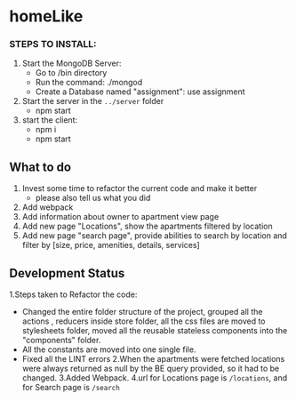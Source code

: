 # homeLike
### STEPS TO INSTALL:
1. Start the MongoDB Server:
   - Go to <mongodb-install-directory>/bin directory
   - Run the command:
     ./mongod
   - Create a Database named "assignment":
     use assignment
2. Start the server in the `../server` folder
   - npm start
3. start the client:
    - npm i
    - npm start

## What to do
1. Invest some time to refactor the current code and make it better
    - please also tell us what you did
1. Add webpack
1. Add information about owner to apartment view page
1. Add new page "Locations", show the apartments filtered by location
1. Add new page "search page", provide abilities to search by location and filter by [size, price, amenities, details, services]

## Development Status
1.Steps taken to Refactor the code:
  - Changed the entire folder structure of the project, grouped all the actions , reducers inside store folder, all the css files are moved to stylesheets folder, moved all the reusable stateless components into the "components" folder.
  - All the constants are moved into one single file.
  - Fixed all the LINT errors
2.When the apartments were fetched locations were always returned as null by the BE query provided, so it had to be changed.
3.Added Webpack.
4.url for Locations page is `/locations`, and for Search page is `/search`
